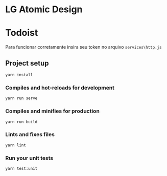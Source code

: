 # LG Atomic Design

# Todoist

Para funcionar corretamente insira seu token no arquivo `services\http.js`

## Project setup
```
yarn install
```

### Compiles and hot-reloads for development
```
yarn run serve
```

### Compiles and minifies for production
```
yarn run build
```

### Lints and fixes files
```
yarn lint
```

### Run your unit tests
```
yarn test:unit
```

